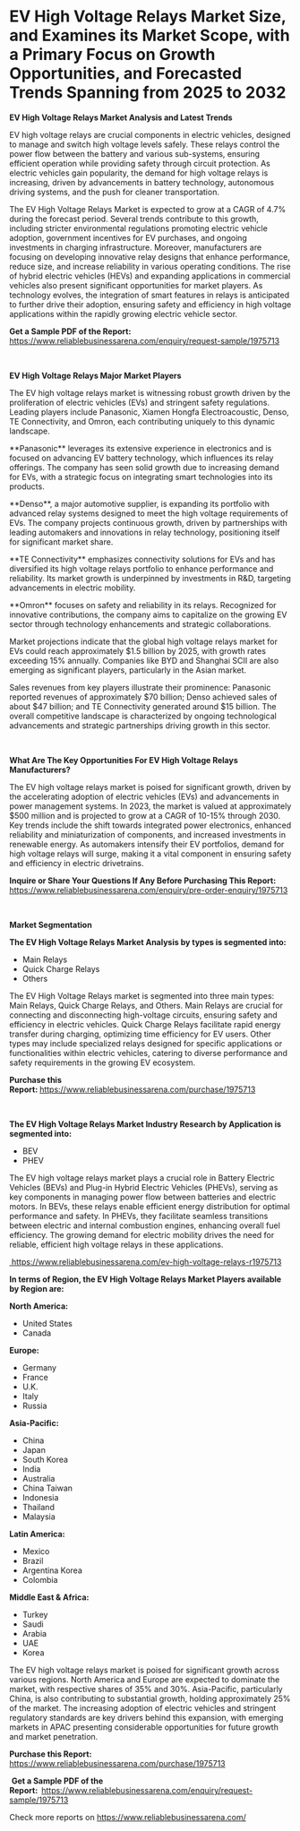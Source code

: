 <p><h1>EV High Voltage Relays Market Size, and Examines its Market Scope, with a Primary Focus on Growth Opportunities, and Forecasted Trends Spanning from 2025 to 2032</h1></p><p><strong>EV High Voltage Relays Market Analysis and Latest Trends</strong></p>
<p><p>EV high voltage relays are crucial components in electric vehicles, designed to manage and switch high voltage levels safely. These relays control the power flow between the battery and various sub-systems, ensuring efficient operation while providing safety through circuit protection. As electric vehicles gain popularity, the demand for high voltage relays is increasing, driven by advancements in battery technology, autonomous driving systems, and the push for cleaner transportation.</p><p>The EV High Voltage Relays Market is expected to grow at a CAGR of 4.7% during the forecast period. Several trends contribute to this growth, including stricter environmental regulations promoting electric vehicle adoption, government incentives for EV purchases, and ongoing investments in charging infrastructure. Moreover, manufacturers are focusing on developing innovative relay designs that enhance performance, reduce size, and increase reliability in various operating conditions. The rise of hybrid electric vehicles (HEVs) and expanding applications in commercial vehicles also present significant opportunities for market players. As technology evolves, the integration of smart features in relays is anticipated to further drive their adoption, ensuring safety and efficiency in high voltage applications within the rapidly growing electric vehicle sector.</p></p>
<p><strong>Get a Sample PDF of the Report:&nbsp;</strong> <a href="https://www.reliablebusinessarena.com/enquiry/request-sample/1975713?utm_campaign=2532&utm_medium=2&utm_source=Github&utm_content=ia&utm_term=31032025&utm_id=ev-high-voltage-relays">https://www.reliablebusinessarena.com/enquiry/request-sample/1975713</a></p>
<p>&nbsp;</p>
<p><strong>EV High Voltage Relays Major Market Players</strong></p>
<p><p>The EV high voltage relays market is witnessing robust growth driven by the proliferation of electric vehicles (EVs) and stringent safety regulations. Leading players include Panasonic, Xiamen Hongfa Electroacoustic, Denso, TE Connectivity, and Omron, each contributing uniquely to this dynamic landscape.</p><p>**Panasonic** leverages its extensive experience in electronics and is focused on advancing EV battery technology, which influences its relay offerings. The company has seen solid growth due to increasing demand for EVs, with a strategic focus on integrating smart technologies into its products.</p><p>**Denso**, a major automotive supplier, is expanding its portfolio with advanced relay systems designed to meet the high voltage requirements of EVs. The company projects continuous growth, driven by partnerships with leading automakers and innovations in relay technology, positioning itself for significant market share.</p><p>**TE Connectivity** emphasizes connectivity solutions for EVs and has diversified its high voltage relays portfolio to enhance performance and reliability. Its market growth is underpinned by investments in R&D, targeting advancements in electric mobility.</p><p>**Omron** focuses on safety and reliability in its relays. Recognized for innovative contributions, the company aims to capitalize on the growing EV sector through technology enhancements and strategic collaborations.</p><p>Market projections indicate that the global high voltage relays market for EVs could reach approximately $1.5 billion by 2025, with growth rates exceeding 15% annually. Companies like BYD and Shanghai SCII are also emerging as significant players, particularly in the Asian market.</p><p>Sales revenues from key players illustrate their prominence: Panasonic reported revenues of approximately $70 billion; Denso achieved sales of about $47 billion; and TE Connectivity generated around $15 billion. The overall competitive landscape is characterized by ongoing technological advancements and strategic partnerships driving growth in this sector.</p></p>
<p>&nbsp;</p>
<p><strong>What Are The Key Opportunities For EV High Voltage Relays Manufacturers?</strong></p>
<p><p>The EV high voltage relays market is poised for significant growth, driven by the accelerating adoption of electric vehicles (EVs) and advancements in power management systems. In 2023, the market is valued at approximately $500 million and is projected to grow at a CAGR of 10-15% through 2030. Key trends include the shift towards integrated power electronics, enhanced reliability and miniaturization of components, and increased investments in renewable energy. As automakers intensify their EV portfolios, demand for high voltage relays will surge, making it a vital component in ensuring safety and efficiency in electric drivetrains.</p></p>
<p><strong>Inquire or Share Your Questions If Any Before Purchasing This Report:</strong> <a href="https://www.reliablebusinessarena.com/enquiry/pre-order-enquiry/1975713?utm_campaign=2532&utm_medium=2&utm_source=Github&utm_content=ia&utm_term=31032025&utm_id=ev-high-voltage-relays">https://www.reliablebusinessarena.com/enquiry/pre-order-enquiry/1975713</a></p>
<p>&nbsp;</p>
<p><strong>Market Segmentation</strong></p>
<p><strong>The EV High Voltage Relays Market Analysis by types is segmented into:</strong></p>
<p><ul><li>Main Relays</li><li>Quick Charge Relays</li><li>Others</li></ul></p>
<p><p>The EV High Voltage Relays market is segmented into three main types: Main Relays, Quick Charge Relays, and Others. Main Relays are crucial for connecting and disconnecting high-voltage circuits, ensuring safety and efficiency in electric vehicles. Quick Charge Relays facilitate rapid energy transfer during charging, optimizing time efficiency for EV users. Other types may include specialized relays designed for specific applications or functionalities within electric vehicles, catering to diverse performance and safety requirements in the growing EV ecosystem.</p></p>
<p><strong>Purchase this Report:&nbsp;</strong><a href="https://www.reliablebusinessarena.com/purchase/1975713?utm_campaign=2532&utm_medium=2&utm_source=Github&utm_content=ia&utm_term=31032025&utm_id=ev-high-voltage-relays">https://www.reliablebusinessarena.com/purchase/1975713</a></p>
<p>&nbsp;</p>
<p><strong>The EV High Voltage Relays Market Industry Research by Application is segmented into:</strong></p>
<p><ul><li>BEV</li><li>PHEV</li></ul></p>
<p><p>The EV high voltage relays market plays a crucial role in Battery Electric Vehicles (BEVs) and Plug-in Hybrid Electric Vehicles (PHEVs), serving as key components in managing power flow between batteries and electric motors. In BEVs, these relays enable efficient energy distribution for optimal performance and safety. In PHEVs, they facilitate seamless transitions between electric and internal combustion engines, enhancing overall fuel efficiency. The growing demand for electric mobility drives the need for reliable, efficient high voltage relays in these applications.</p></p>
<p><a href="https://www.reliablebusinessarena.com/ev-high-voltage-relays-r1975713?utm_campaign=2532&utm_medium=2&utm_source=Github&utm_content=ia&utm_term=31032025&utm_id=ev-high-voltage-relays">&nbsp;https://www.reliablebusinessarena.com/ev-high-voltage-relays-r1975713</a></p>
<p><strong>In terms of Region, the EV High Voltage Relays Market Players available by Region are:</strong></p>
<p>
    <p> <strong> North America: </strong>
        <ul>
            <li>United States</li>
            <li>Canada</li>
        </ul>
        </p> 
    <p> <strong> Europe: </strong>
        <ul>
            <li>Germany</li>
            <li>France</li>
            <li>U.K.</li>
            <li>Italy</li>
            <li>Russia</li>
        </ul>
        </p> 
    <p> <strong> Asia-Pacific: </strong>
        <ul>
            <li>China</li>
            <li>Japan</li>
            <li>South Korea</li>
            <li>India</li>
            <li>Australia</li>
            <li>China Taiwan</li>
            <li>Indonesia</li>
            <li>Thailand</li>
            <li>Malaysia</li>
        </ul>
        </p> 
    <p> <strong> Latin America: </strong>
        <ul>
            <li>Mexico</li>
            <li>Brazil</li>
            <li>Argentina Korea</li>
            <li>Colombia</li>
        </ul>
        </p> 
    <p> <strong> Middle East & Africa: </strong>
        <ul>
            <li>Turkey</li>
            <li>Saudi</li>
            <li>Arabia</li>
            <li>UAE</li>
            <li>Korea</li>
        </ul>
    </p>
    </p>
<p><p>The EV high voltage relays market is poised for significant growth across various regions. North America and Europe are expected to dominate the market, with respective shares of 35% and 30%. Asia-Pacific, particularly China, is also contributing to substantial growth, holding approximately 25% of the market. The increasing adoption of electric vehicles and stringent regulatory standards are key drivers behind this expansion, with emerging markets in APAC presenting considerable opportunities for future growth and market penetration.</p></p>
<p><strong>Purchase this Report: </strong><a href="https://www.reliablebusinessarena.com/purchase/1975713?utm_campaign=2532&utm_medium=2&utm_source=Github&utm_content=ia&utm_term=31032025&utm_id=ev-high-voltage-relays">https://www.reliablebusinessarena.com/purchase/1975713</a></p>
<p>&nbsp;<strong>Get a Sample PDF of the Report:&nbsp;&nbsp;</strong><a href="https://www.reliablebusinessarena.com/enquiry/request-sample/1975713?utm_campaign=2532&utm_medium=2&utm_source=Github&utm_content=ia&utm_term=31032025&utm_id=ev-high-voltage-relays">https://www.reliablebusinessarena.com/enquiry/request-sample/1975713</a></p>
<p><strong></strong></p>
<p>Check more reports on <a href="https://www.reliablebusinessarena.com/?utm_campaign=2532&utm_medium=2&utm_source=Github&utm_content=ia&utm_term=31032025&utm_id=ev-high-voltage-relays">https://www.reliablebusinessarena.com/</a></p>